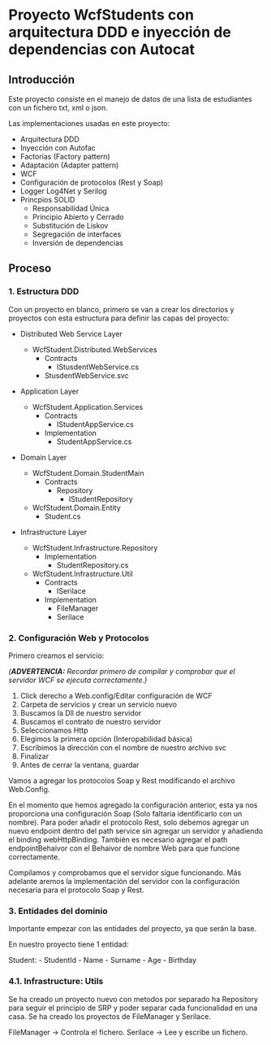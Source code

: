 # Proyecto WcfStudents con arquitectura DDD e inyección de dependencias con Autocat

## Introducción

Este proyecto consiste en el manejo de datos de una lista de estudiantes con un fichero txt, xml o json.

Las implementaciones usadas en este proyecto:

- Arquitectura DDD
- Inyección con Autofac
- Factorías (Factory pattern)
- Adaptación (Adapter pattern)
- WCF
- Configuración de protocolos (Rest y Soap)
- Logger Log4Net y Serilog
- Princpios SOLID
	- Responsabilidad Única
	- Principio Abierto y Cerrado
	- Substitución de Liskov
	- Segregación de interfaces
	- Inversión de dependencias

## Proceso

### 1. Estructura DDD

Con un proyecto en blanco, primero se van a crear los directorios y proyectos con esta estructura para definir las capas del proyecto:

- Distributed Web Service Layer
	- WcfStudent.Distributed.WebServices
		- Contracts
			- IStusdentWebService.cs
		- StusdentWebService.svc

- Application Layer
	- WcfStudent.Application.Services
		- Contracts
			- IStudentAppService.cs
		- Implementation
			- StudentAppService.cs

- Domain Layer
	- WcfStudent.Domain.StudentMain
		- Contracts
			- Repository
				- IStudentRepository
	- WcfStudent.Domain.Entity
		- Student.cs


- Infrastructure Layer
	- WcfStudent.Infrastructure.Repository
		- Implementation
			- StudentRepository.cs
	- WcfStudent.Infrastructure.Util
		- Contracts
			- ISerilace
		- Implementation
			- FileManager
			- Serilace

### 2. Configuración Web y Protocolos

Primero creamos el servicio:

*(**ADVERTENCIA:** Recordar primero de compilar y comprobar que el servidor WCF se ejecuta correctamente.)*

1. Click derecho a Web.config/Editar configuración de WCF
2. Carpeta de servicios y crear un servicio nuevo
3. Buscamos la Dll de nuestro servidor
4. Buscamos el contrato de nuestro servidor
5. Seleccionamos Http
6. Elegimos la primera opción (Interopabilidad básica)
7. Escribimos la dirección con el nombre de nuestro archivo svc
8. Finalizar
9. Antes de cerrar la ventana, guardar

Vamos a agregar los protocolos Soap y Rest modificando el archivo Web.Config.

En el momento que hemos agregado la configuración anterior, esta ya nos proporciona una configuración Soap (Solo faltaria identificarlo con un nombre).
Para poder añadir el protocolo Rest, solo debemos agregar un nuevo endpoint dentro del path service sin agregar un servidor y añadiendo el binding webHttpBinding.
También es necesario agregar el path endpointBehaivor con el Behaivor de nombre Web para que funcione correctamente.

Compilamos y comprobamos que el servidor sigue funcionando. Más adelante aremos la implementación del servidor con la configuración necesaria para el protocolo Soap
y Rest.

### 3. Entidades del dominio

Importante empezar con las entidades del proyecto, ya que serán la base.

En nuestro proyecto tiene 1 entidad:

Student:
	- StudentId
	- Name
	- Surname
	- Age
	- Birthday
	
### 4.1. Infrastructure: Utils

Se ha creado un proyecto nuevo con metodos por separado ha Repository para seguir el principio de SRP y poder separar cada funcionalidad
en una casa. Se ha creado los proyectos de FileManager y Serilace.

FileManager -> Controla el fichero.
Serilace -> Lee y escribe un fichero.
